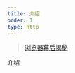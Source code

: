 ```yaml
---
title: 介绍
order: 1
type: http
---
```


> [浏览器幕后揭秘](https://www.html5rocks.com/zh/tutorials/internals/howbrowserswork/#Resources)

介绍